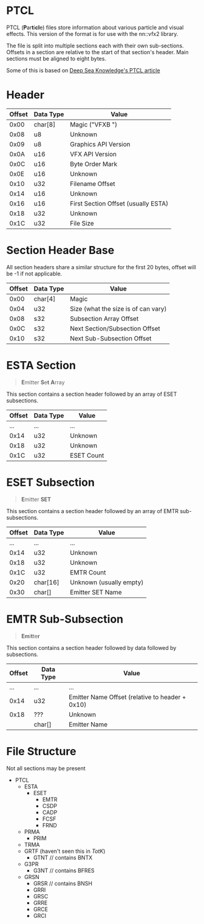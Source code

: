 # PTCL
PTCL (**P**ar**t**i**cl**e) files store information about various particle and visual effects. This version of the format is for use with the nn::vfx2 library.

The file is split into multiple sections each with their own sub-sections. Offsets in a section are relative to the start of that section's header. Main sections must be aligned to eight bytes.

Some of this is based on [Deep Sea Knowledge's PTCL article](https://wiki.oatmealdome.me/PTCL_(File_Format))

# Header
| Offset | Data Type | Value                               |
|--------|-----------|-------------------------------------|
| 0x00   | char[8]   | Magic ("VFXB    ")                  |
| 0x08   | u8        | Unknown                             |
| 0x09   | u8        | Graphics API Version                |
| 0x0A   | u16       | VFX API Version                     |
| 0x0C   | u16       | Byte Order Mark                     |
| 0x0E   | u16       | Unknown                             |
| 0x10   | u32       | Filename Offset                     |
| 0x14   | u16       | Unknown                             |
| 0x16   | u16       | First Section Offset (usually ESTA) |
| 0x18   | u32       | Unknown                             |
| 0x1C   | u32       | File Size                           |

# Section Header Base

All section headers share a similar structure for the first 20 bytes, offset will be -1 if not applicable.

| Offset | Data Type | Value                                |
|--------|-----------|--------------------------------------|
| 0x00   | char[4]   | Magic                                |
| 0x04   | u32       | Size (what the size is of can vary)  |
| 0x08   | s32       | Subsection Array Offset              |
| 0x0C   | s32       | Next Section/Subsection Offset       |
| 0x10   | s32       | Next Sub-Subsection Offset           |

# ESTA Section
> **E**mitter **S**e**t** **A**rray

This section contains a section header followed by an array of ESET subsections.

| Offset | Data Type | Value                  |
|--------|-----------|------------------------|
| ...    | ...       | ...                    |
| 0x14   | u32       | Unknown                |
| 0x18   | u32       | Unknown                |
| 0x1C   | u32       | ESET Count             |

# ESET Subsection
> **E**mitter **SET**

This section contains a section header followed by an array of EMTR sub-subsections.

| Offset | Data Type | Value                   |
|--------|-----------|-------------------------|
| ...    | ...       | ...                     |
| 0x14   | u32       | Unknown                 |
| 0x18   | u32       | Unknown                 |
| 0x1C   | u32       | EMTR Count              |
| 0x20   | char[16]  | Unknown (usually empty) |
| 0x30   | char[]    | Emitter SET Name        |

# EMTR Sub-Subsection
> **Em**i**t**te**r**

This section contains a section header followed by data followed by subsections.

| Offset | Data Type | Value                                           |
|--------|-----------|-------------------------------------------------|
| ...    | ...       | ...                                             |
| 0x14   | u32       | Emitter Name Offset (relative to header + 0x10) |
| 0x18   | ???       | Unknown                                         |
|        | char[]    | Emitter Name                                    |

# File Structure
Not all sections may be present

- PTCL
  - ESTA
    - ESET
      - EMTR
      - CSDP
      - CADP
      - FCSF
      - FRND
  - PRMA
    - PRIM
  - TRMA
  - GRTF (haven't seen this in *TotK*)
    - GTNT // contains BNTX
  - G3PR
    - G3NT // contains BFRES
  - GRSN
    - GRSR // contains BNSH
    - GRRI
    - GRSC
    - GRRE
    - GRCE
    - GRCI